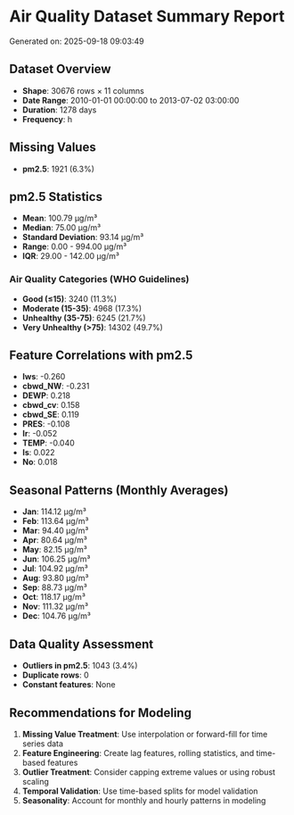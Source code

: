 # Air Quality Dataset Summary Report
Generated on: 2025-09-18 09:03:49

## Dataset Overview
- **Shape**: 30676 rows × 11 columns
- **Date Range**: 2010-01-01 00:00:00 to 2013-07-02 03:00:00
- **Duration**: 1278 days
- **Frequency**: h

## Missing Values
- **pm2.5**: 1921 (6.3%)

## pm2.5 Statistics
- **Mean**: 100.79 μg/m³
- **Median**: 75.00 μg/m³
- **Standard Deviation**: 93.14 μg/m³
- **Range**: 0.00 - 994.00 μg/m³
- **IQR**: 29.00 - 142.00 μg/m³

### Air Quality Categories (WHO Guidelines)
- **Good (≤15)**: 3240 (11.3%)
- **Moderate (15-35)**: 4968 (17.3%)
- **Unhealthy (35-75)**: 6245 (21.7%)
- **Very Unhealthy (>75)**: 14302 (49.7%)

## Feature Correlations with pm2.5
- **Iws**: -0.260
- **cbwd_NW**: -0.231
- **DEWP**: 0.218
- **cbwd_cv**: 0.158
- **cbwd_SE**: 0.119
- **PRES**: -0.108
- **Ir**: -0.052
- **TEMP**: -0.040
- **Is**: 0.022
- **No**: 0.018

## Seasonal Patterns (Monthly Averages)
- **Jan**: 114.12 μg/m³
- **Feb**: 113.64 μg/m³
- **Mar**: 94.40 μg/m³
- **Apr**: 80.64 μg/m³
- **May**: 82.15 μg/m³
- **Jun**: 106.25 μg/m³
- **Jul**: 104.92 μg/m³
- **Aug**: 93.80 μg/m³
- **Sep**: 88.73 μg/m³
- **Oct**: 118.17 μg/m³
- **Nov**: 111.32 μg/m³
- **Dec**: 104.76 μg/m³

## Data Quality Assessment
- **Outliers in pm2.5**: 1043 (3.4%)
- **Duplicate rows**: 0
- **Constant features**: None

## Recommendations for Modeling
1. **Missing Value Treatment**: Use interpolation or forward-fill for time series data
2. **Feature Engineering**: Create lag features, rolling statistics, and time-based features
3. **Outlier Treatment**: Consider capping extreme values or using robust scaling
4. **Temporal Validation**: Use time-based splits for model validation
5. **Seasonality**: Account for monthly and hourly patterns in modeling

